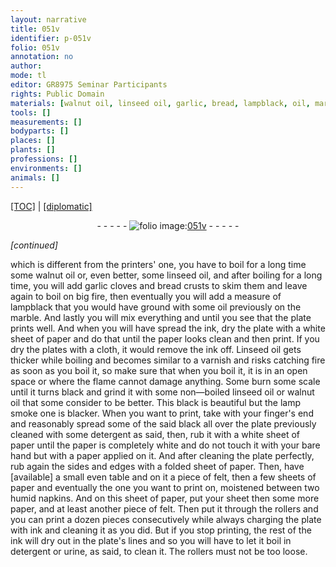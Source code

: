 ```yaml
---
layout: narrative
title: 051v
identifier: p-051v
folio: 051v
annotation: no
author:
mode: tl
editor: GR8975 Seminar Participants
rights: Public Domain
materials: [walnut oil, linseed oil, garlic, bread, lampblack, oil, marble, ink, paper, cloth, Linseed oil, scale, lamp smoke, black, detergent, felt, napkins, urine]
tools: []
measurements: []
bodyparts: []
places: []
plants: []
professions: []
environments: []
animals: []
---
```


<p><a href="{{ site.baseurl }}/translation/">[TOC]</a> | <a href="{{ site.baseurl }}/_texts/p-051v_tc.md/">[diplomatic]</a></p><div class="folio" align="center">- - - - - <a href="http://gallica.bnf.fr/ark:/12148/btv1b10500001g/f108.image" target="_blank"><img src="https://cu-mkp.github.io/2017-workshop-edition/assets/photo-icon.png" alt="folio image: " style="display:inline-block; margin-bottom:-3px;"/>051v</a> - - - - - </div>  
 
*[continued]*
  
which is different from the printers' one, you have to boil for a long time some <span class="m">walnut oil</span> or, even better, some <span class="m">linseed oil</span>, and after boiling for a long time, you will add <span class="m">garlic</span> cloves and <span class="m">bread</span> crusts to skim them and leave again to boil on big fire, then eventually you will add a measure of <span class="m">lampblack</span> that you would have ground with some <span class="m">oil</span> previously on the <span class="m">marble</span>. And lastly you will mix everything and until you see that the plate prints well. And when you will have spread the <span class="m">ink</span>, dry the plate with a white sheet of <span class="m">paper</span> and do that until the <span class="m">paper</span> looks clean and then print. If you dry the plates with a <span class="m">cloth</span>, it would remove the <span class="m">ink</span> off. <span class="m">Linseed oil</span> gets thicker while boiling and becomes similar to a varnish and risks catching fire as soon as you boil it, so make sure that when you boil it, it is in an open space or where the flame cannot damage anything. Some burn some <span class="m">scale</span> until it turns black and grind it with some non—boiled <span class="m">linseed oil</span> or <span class="m">walnut oil</span> that some consider to be better. This black is beautiful but the <span class="m">lamp smoke</span> one is blacker. When you want to print, take with your finger's end and reasonably spread some of the said <span class="m">black</span> all over the plate previously cleaned with some <span class="m">detergent</span> as said, then, rub it with a white sheet of <span class="m">paper</span> until the paper is completely white and do not touch it with your bare hand but with a <span class="m">paper</span> applied on it. And after cleaning the plate perfectly, rub again the sides and edges with a folded sheet of <span class="m">paper</span>. Then, have [available] a small even table and on it a piece of <span class="m">felt</span>, then a few sheets of <span class="m">paper</span> and eventually the one you want to print on, moistened between two humid <span class="m">napkins</span>. And on this sheet of <span class="m">paper</span>, put your sheet then some more <span class="m">paper</span>, and at least another piece of <span class="m">felt</span>. Then put it through the rollers and you can print a dozen pieces consecutively while always charging the plate with <span class="m">ink</span> and cleaning it as you did. But if you stop printing, the rest of the <span class="m">ink</span> will dry out in the plate's lines and so you will have to let it boil in <span class="m">detergent</span> or <span class="m">urine</span>, as said, to clean it. The rollers must not be too loose.
 

